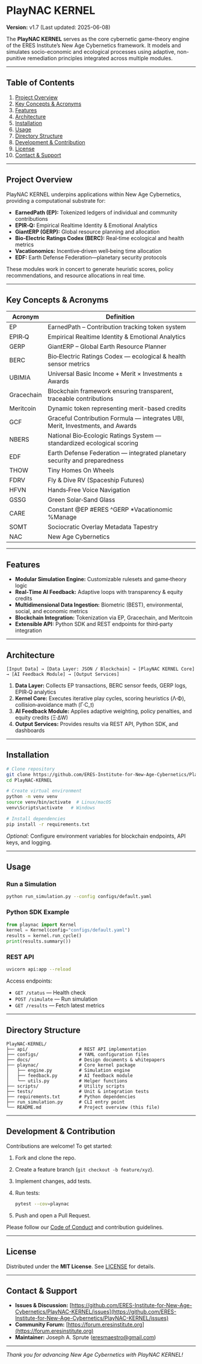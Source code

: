 # PlayNAC KERNEL

**Version:** v1.7 (Last updated: 2025-06-08)

The **PlayNAC KERNEL** serves as the core cybernetic game-theory engine of the ERES Institute’s New Age Cybernetics framework. It models and simulates socio-economic and ecological processes using adaptive, non-punitive remediation principles integrated across multiple modules.

---

## Table of Contents

1. [Project Overview](#project-overview)
2. [Key Concepts & Acronyms](#key-concepts--acronyms)
3. [Features](#features)
4. [Architecture](#architecture)
5. [Installation](#installation)
6. [Usage](#usage)
7. [Directory Structure](#directory-structure)
8. [Development & Contribution](#development--contribution)
9. [License](#license)
10. [Contact & Support](#contact--support)

---

## Project Overview

PlayNAC KERNEL underpins applications within New Age Cybernetics, providing a computational substrate for:

* **EarnedPath (EP):** Tokenized ledgers of individual and community contributions
* **EPIR‑Q:** Empirical Realtime Identity & Emotional Analytics
* **GiantERP (GERP):** Global resource planning and allocation
* **Bio‑Electric Ratings Codex (BERC):** Real‑time ecological and health metrics
* **Vacationomics:** Incentive‑driven well‑being time allocation
* **EDF:** Earth Defense Federation—planetary security protocols

These modules work in concert to generate heuristic scores, policy recommendations, and resource allocations in real time.

---

## Key Concepts & Acronyms

| Acronym    | Definition                                                                     |
| ---------- | ------------------------------------------------------------------------------ |
| EP         | EarnedPath – Contribution tracking token system                                |
| EPIR‑Q     | Empirical Realtime Identity & Emotional Analytics                              |
| GERP       | GiantERP – Global Earth Resource Planner                                       |
| BERC       | Bio‑Electric Ratings Codex — ecological & health sensor metrics                |
| UBIMIA     | Universal Basic Income + Merit × Investments ± Awards                          |
| Gracechain | Blockchain framework ensuring transparent, traceable contributions             |
| Meritcoin  | Dynamic token representing merit-based credits                                 |
| GCF        | Graceful Contribution Formula — integrates UBI, Merit, Investments, and Awards |
| NBERS      | National Bio‑Ecologic Ratings System — standardized ecological scoring         |
| EDF        | Earth Defense Federation — integrated planetary security and preparedness      |
| THOW       | Tiny Homes On Wheels                                                           |
| FDRV       | Fly & Dive RV (Spaceship Futures)                                              |
| HFVN       | Hands‑Free Voice Navigation                                                    |
| GSSG       | Green Solar‑Sand Glass                                                         |
| CARE       | Constant @EP #ERES ^GERP \*Vacationomic %Manage                                |
| SOMT       | Sociocratic Overlay Metadata Tapestry                                          |
| NAC        | New Age Cybernetics                                                            |

---

## Features

* **Modular Simulation Engine:** Customizable rulesets and game‑theory logic
* **Real‑Time AI Feedback:** Adaptive loops with transparency & equity credits
* **Multidimensional Data Ingestion:** Biometric (BEST), environmental, social, and economic metrics
* **Blockchain Integration:** Tokenization via EP, Gracechain, and Meritcoin
* **Extensible API:** Python SDK and REST endpoints for third‑party integration

---

## Architecture

```text
[Input Data] → [Data Layer: JSON / Blockchain] → [PlayNAC KERNEL Core] → [AI Feedback Module] → [Output Services]
```

1. **Data Layer:** Collects EP transactions, BERC sensor feeds, GERP logs, EPIR‑Q analytics
2. **Kernel Core:** Executes iterative play cycles, scoring heuristics (Λ·Φ), collision‑avoidance math (Γ·C\_t)
3. **AI Feedback Module:** Applies adaptive weighting, policy penalties, and equity credits (Ξ·ΔW)
4. **Output Services:** Provides results via REST API, Python SDK, and dashboards

---

## Installation

```bash
# Clone repository
git clone https://github.com/ERES-Institute-for-New-Age-Cybernetics/PlayNAC-KERNEL.git
cd PlayNAC-KERNEL

# Create virtual environment
python -m venv venv
source venv/bin/activate  # Linux/macOS
venv\Scripts\activate   # Windows

# Install dependencies
pip install -r requirements.txt
```

*Optional:* Configure environment variables for blockchain endpoints, API keys, and logging.

---

## Usage

### Run a Simulation

```bash
python run_simulation.py --config configs/default.yaml
```

### Python SDK Example

```python
from playnac import Kernel
kernel = Kernel(config="configs/default.yaml")
results = kernel.run_cycle()
print(results.summary())
```

### REST API

```bash
uvicorn api:app --reload
```

Access endpoints:

* `GET /status` — Health check
* `POST /simulate` — Run simulation
* `GET /results` — Fetch latest metrics

---

## Directory Structure

```
PlayNAC-KERNEL/
├── api/                   # REST API implementation
├── configs/               # YAML configuration files
├── docs/                  # Design documents & whitepapers
├── playnac/               # Core kernel package
│   ├── engine.py          # Simulation engine
│   ├── feedback.py        # AI feedback module
│   └── utils.py           # Helper functions
├── scripts/               # Utility scripts
├── tests/                 # Unit & integration tests
├── requirements.txt       # Python dependencies
├── run_simulation.py      # CLI entry point
└── README.md              # Project overview (this file)
```

---

## Development & Contribution

Contributions are welcome! To get started:

1. Fork and clone the repo.
2. Create a feature branch (`git checkout -b feature/xyz`).
3. Implement changes, add tests.
4. Run tests:

   ```bash
   pytest --cov=playnac
   ```
5. Push and open a Pull Request.

Please follow our [Code of Conduct](CODE_OF_CONDUCT.md) and contribution guidelines.

---

## License

Distributed under the **MIT License**. See [LICENSE](LICENSE) for details.

---

## Contact & Support

* **Issues & Discussion:** [https://github.com/ERES-Institute-for-New-Age-Cybernetics/PlayNAC-KERNEL/issues](https://github.com/ERES-Institute-for-New-Age-Cybernetics/PlayNAC-KERNEL/issues)
* **Community Forum:** [https://forum.eresinstitute.org](https://forum.eresinstitute.org)
* **Maintainer:** Joseph A. Sprute ([eresmaestro@gmail.com](mailto:eresmaestro@gmail.com))

---

*Thank you for advancing New Age Cybernetics with PlayNAC KERNEL!*
